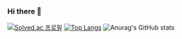 ### Hi there 👋
[![Solved.ac
프로필](http://mazassumnida.wtf/api/v2/generate_badge?boj=chleotlr205)](https://solved.ac/chleotlr205) <t/>
[![Top Langs](https://github-readme-stats.vercel.app/api/top-langs/?username=choidaesig&layout=compact)](https://github.com/choidaesig/github-readme-stats)
![Anurag's GitHub stats](https://github-readme-stats.vercel.app/api?username=choidaesig&show_icons=true&theme=radical)
<!--
**choidaesig/choidaesig** is a ✨ _special_ ✨ repository because its `README.md` (this file) appears on your GitHub profile.

Here are some ideas to get you started:

- 🔭 I’m currently working on ...
- 🌱 I’m currently learning ...
- 👯 I’m looking to collaborate on ...
- 🤔 I’m looking for help with ...
- 💬 Ask me about ...
- 📫 How to reach me: ...
- 😄 Pronouns: ...
- ⚡ Fun fact: ...
-->

